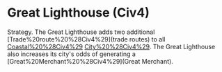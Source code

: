 # Great Lighthouse (Civ4)

Strategy.
The Great Lighthouse adds two additional [Trade%20route%20%28Civ4%29](trade routes) to all [Coastal%20%28Civ4%29](coastal) [City%20%28Civ4%29](cities). The Great Lighthouse also increases its city's odds of generating a [Great%20Merchant%20%28Civ4%29](Great Merchant).